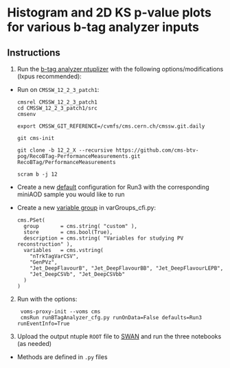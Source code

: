 # Histogram and 2D KS p-value plots for various b-tag analyzer inputs

## Instructions
1. Run the [b-tag analyzer ntuplizer](https://github.com/cms-btv-pog/RecoBTag-PerformanceMeasurements) with the following options/modifications (lxpus recommended):
* Run on `CMSSW_12_2_3_patch1`:

      cmsrel CMSSW_12_2_3_patch1
      cd CMSSW_12_2_3_patch1/src
      cmsenv

      export CMSSW_GIT_REFERENCE=/cvmfs/cms.cern.ch/cmssw.git.daily

      git cms-init
      
      git clone -b 12_2_X --recursive https://github.com/cms-btv-pog/RecoBTag-PerformanceMeasurements.git RecoBTag/PerformanceMeasurements
      
      scram b -j 12

* Create a new [default](https://github.com/cms-btv-pog/RecoBTag-PerformanceMeasurements/tree/9_4_X/python/defaults) configuration for Run3 with the corresponding miniAOD sample you would like to run
* Create a new [variable group](https://github.com/cms-btv-pog/RecoBTag-PerformanceMeasurements/blob/9_4_X/python/varGroups_cfi.py) in varGroups_cfi.py:

      cms.PSet(
        group       = cms.string( "custom" ),
        store       = cms.bool(True),
        description = cms.string( "Variables for studying PV reconstruction" ),
        variables   = cms.vstring(
          "nTrkTagVarCSV",
          "GenPVz",
          "Jet_DeepFlavourB", "Jet_DeepFlavourBB", "Jet_DeepFlavourLEPB",
          "Jet_DeepCSVb", "Jet_DeepCSVbb"
        )
      )

2. Run with the options:

        voms-proxy-init --voms cms
        cmsRun runBTagAnalyzer_cfg.py runOnData=False defaults=Run3 runEventInfo=True

4. Upload the output ntuple `ROOT` file to [SWAN](swan.cern.ch) and run the three notebooks (as needed)
* Methods are defined in `.py` files
